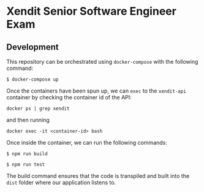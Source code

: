 # Xendit Senior Software Engineer Exam

## Development
This repository can be orchestrated using `docker-compose` with the following command:
```
$ docker-compose up
```

Once the containers have been spun up, we can `exec` to the `xendit-api` container
by checking the container id of the API:
```
docker ps | grep xendit
```
and then running
```
docker exec -it <container-id> bash
```
Once inside the container, we can run the following commands:

```
$ npm run build
```

```
$ npm run test
```

The build command ensures that the code is transpiled and built into the `dist`
folder where our application listens to.
